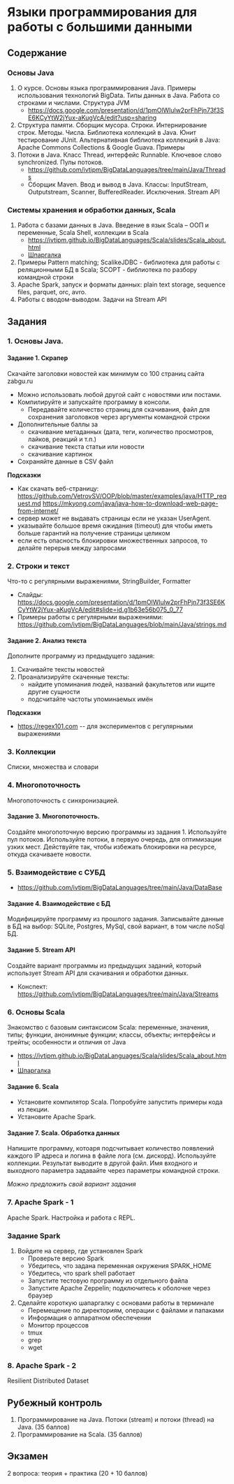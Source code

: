# Языки программирования для работы с большими данными
## Содержание
### Основы Java
1. О курсе. Основы языка программирования Java. Примеры использования технологий BigData. Типы данных в Java. Работа со строками и числами.  Структура JVM
   - https://docs.google.com/presentation/d/1pmOlWlulw2prFhPjn73f3SE6KCyYtW2jYux-aKugVcA/edit?usp=sharing
2. Структура памяти. Сборщик мусора. Строки. Интернирование строк. Методы. Числа. Библиотека коллекций в Java. Юнит тестирование JUnit. Альтернативная библиотека коллекций в Java: Apache Commons Collections & Google Guava. Примеры
3. Потоки в Java. Класс Thread, интерфейс Runnable. Ключевое слово synchronized. Пулы потоков.
   - https://github.com/ivtipm/BigDataLanguages/tree/main/Java/Threads
   - Сборщик Maven. Ввод и вывод в Java. Классы: InputStream, Outputstream, Scanner, BufferedReader. Исключения. Stream API


### Системы хранения и обработки данных, Scala
1. Работа с базами данных в Java. Введение в язык Scala – ООП и переменные, Scala Shell, коллекции в Scala
   - https://ivtipm.github.io/BigDataLanguages/Scala/slides/Scala_about.html
   - [Шпаргалка](Scala/Readme.md)
1. Примеры Pattern matching; ScalikeJDBC - библиотека для работы с реляционными БД в Scala; SCOPT - библиотека по разбору командной строки
1. Apache Spark, запуск и форматы данных: plain text storage, sequence files, parquet, orc, avro. 
1. Работы с вводом-выводом. Задачи на Stream API


## Задания
### 1. Основы Java. 
#### Задание 1. Скрапер
Скачайте заголовки новостей как минимум со 100 страниц сайта zabgu.ru
   - Можно использовать любой другой сайт с новостями или постами. 
   - Компилируйте и запускайте программу в консоли.
      - Передавайте количество страниц для скачивания, файл для сохранения заголовков через аргументы командной строки
   - Дополнительные баллы за
     - скачивание метаданных (дата, теги, количество просмотров, лайков, реакций и т.п.)
     - скачивание текста статьи или новости
     - скачивание картинок
   - Сохраняйте данные в CSV файл
   
**Подсказки**
* Как скачать веб-страницу: https://github.com/VetrovSV/OOP/blob/master/examples/java/HTTP_request.md
   https://mkyong.com/java/java-how-to-download-web-page-from-internet/ 
* сервер может не выдавать страницы если не указан UserAgent.
* указывайте большое время ожидания (timeout) для чтобы иметь больше гарантий на получение страницы целиком
* если есть опасность блокировки множественных запросов, то делайте перерыв между запросами


### 2. Строки и текст
Что-то с регулярными выражениями, StringBuilder, Formatter
- Слайды: https://docs.google.com/presentation/d/1pmOlWlulw2prFhPjn73f3SE6KCyYtW2jYux-aKugVcA/edit#slide=id.g1b63e56b075_0_77
- Примеры работы с регулярными выражениями: https://github.com/ivtipm/BigDataLanguages/blob/main/Java/strings.md

#### Задание 2. Анализ текста
Дополните программу из предыдущего задания:
1. Скачивайте тексты новостей
2. Проанализируйте скаченные тексты:
    - найдите упоминания людей, названий факультетов или ищите другие сущности
    - подсчитайте частоты упоминаемых имён 
    
    
**Подсказки**
- https://regex101.com -- для экспериментов с регулярными выражениями

### 3. Коллекции
Списки, множества и словари

### 4. Многопоточность
Многопоточность с синхронизацией.

#### Задание 3. Многопоточность.
Создайте многопоточную версию программы из задания 1.
Используйте пул потоков. 
Используйте потоки, в первую очередь, для оптимизации узких мест. 
Действуйте так, чтобы избежать блокировки на ресурсе, откуда скачиваете новости.


### 5. Взаимодействие с СУБД
- https://github.com/ivtipm/BigDataLanguages/tree/main/Java/DataBase

#### Задание 4. Взаимодействие с БД
Модифицируйте программу из прошлого задания. Записывайте данные в БД на выбор: SQLite, Postgres, MySql, свой вариант, в том числе noSql БД.
#### Задание 5. Stream API
Создайте вариант программы из предыдущих заданий, который использует Stream API для скачивания и обработки данных.
- Конспект: https://github.com/ivtipm/BigDataLanguages/tree/main/Java/Streams


### 6. Основы Scala
Знакомство с базовым синтаксисом Scala: переменные, значения, типы; функции, анонимные функции; классы, объекты; интерфейсы и трейты; особенности и отличия от Java
- https://ivtipm.github.io/BigDataLanguages/Scala/slides/Scala_about.html
- [Шпаргалка](Scala/Readme.md)
#### Задание 6. Scala
- Установите компилятор Scala. Попробуйте запустить примеры кода из лекции.
- Установите Apache Spark.

#### Задание 7. Scala. Обработка данных
Напишите программу, котоаря подсчитывает количество появлений каждого IP адреса и логина в файле лога (см. дискорд).
Используйте коллекции.
Результат выводите в другой файл. Имя входного и выходного параметра задавайте через параметры командной строки.

*Можно предложить свой вариант задания*




### 7. Apache Spark - 1
Apache Spark. Настройка и работа c REPL.

### Задание Spark
1. Войдите на сервер, где установлен Spark
   - Проверьте версию Spark
   - Убедитесь, что задана переменная окружения SPARK_HOME
   - Убедитесь, что spark shell работает
   - Запустите тестовую программу из отдельного файла
   - Запустите Apache Zeppelin; подключитесь к оболочке через браузер
2. Сделайте короткую шапаргалку с основами работы в терминале
   - Перемещение по директориям, операции с файлами и папаками
   - Информация о аппаратном обеспечении
   - Монитор процессов
   - tmux
   - grep
   - wget

### 8. Apache Spark - 2
Resilient Distributed Dataset


## Рубежный контроль
1. Программирование на Java. Потоки (stream) и потоки (thread) на Java. (35 баллов)
2. Программирование на Scala. (35 баллов)


## Экзамен
2 вопроса: теория + практика (20 + 10 баллов)
